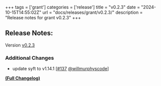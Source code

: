 +++
tags = ['grant']
categories = ['release']
title = "v0.2.3"
date = "2024-10-15T14:55:02Z"
url = "docs/releases/grant/v0.2.3/"
description = "Release notes for grant v0.2.3"
+++

## Release Notes:
Version [v0.2.3](https://github.com/anchore/grant/releases/tag/v0.2.3)

### Additional Changes

- update syft to v1.14.1 [[#137](https://github.com/anchore/grant/pull/137) [@willmurphyscode](https://github.com/willmurphyscode)]

**[(Full Changelog)](https://github.com/anchore/grant/compare/v0.2.2...v0.2.3)**
